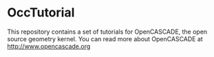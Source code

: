 # OccTutorial
This repository contains a set of tutorials for OpenCASCADE, the open source geometry kernel.
You can read more about OpenCASCADE at http://www.opencascade.org

